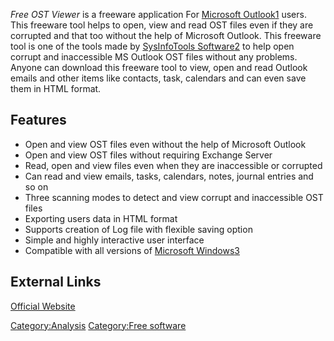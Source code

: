 *Free OST Viewer* is a freeware application For [Microsoft
Outlook](Microsoft_Outlook "wikilink")[1](http://forensicswiki.org/wiki/Microsoft_Outlook)
users. This freeware tool helps to open, view and read OST files even if
they are corrupted and that too without the help of Microsoft Outlook.
This freeware tool is one of the tools made by [SysInfoTools
Software](SysInfoTools_Software "wikilink")[2](http://forensicswiki.org/wiki/SysInfoTools_Software)
to help open corrupt and inaccessible MS Outlook OST files without any
problems. Anyone can download this freeware tool to view, open and read
Outlook emails and other items like contacts, task, calendars and can
even save them in HTML format.

## Features

- Open and view OST files even without the help of Microsoft Outlook
- Open and view OST files without requiring Exchange Server
- Read, open and view files even when they are inaccessible or corrupted
- Can read and view emails, tasks, calendars, notes, journal entries and
  so on
- Three scanning modes to detect and view corrupt and inaccessible OST
  files
- Exporting users data in HTML format
- Supports creation of Log file with flexible saving option
- Simple and highly interactive user interface
- Compatible with all versions of [Microsoft
  Windows](Microsoft_Windows "wikilink")[3](http://forensicswiki.org/wiki/Windows)

## External Links

[Official
Website](https://www.sysinfotools.com/recovery/ost-file-viewer.php)

[Category:Analysis](Category:Analysis "wikilink") [Category:Free
software](Category:Free_software "wikilink")
